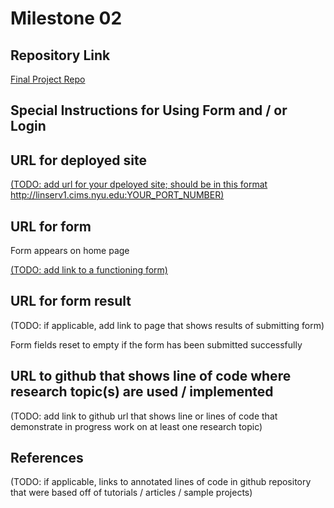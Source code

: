 Milestone 02
===

Repository Link
---
[Final Project Repo](https://github.com/nyu-csci-ua-0467-001-002-fall-2024/final-project-shubhiupa19)

Special Instructions for Using Form and / or Login
---

URL for deployed site 
---
[(TODO: add url for your dpeloyed site; should be in this format http://linserv1.cims.nyu.edu:YOUR_PORT_NUMBER)](http://linserv1.cims.nyu.edu:36503)

URL for form 
---

Form appears on home page

[(TODO: add link to a functioning form)](http://linserv1.cims.nyu.edu:36503) 


URL for form result
---

(TODO: if applicable, add link to page that shows results of submitting form)

Form fields reset to empty if the form has been submitted successfully

URL to github that shows line of code where research topic(s) are used / implemented
--- 
(TODO: add link to github url that shows line or lines of code that demonstrate in progress work on at least one research topic)

References 
---
(TODO: if applicable, links to annotated lines of code in github repository that were based off of tutorials / articles / sample projects)